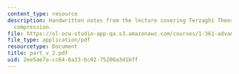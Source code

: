 ```yaml
---
content_type: resource
description: Handwritten notes from the lecture covering Terzaghi Theory and secondary
  compression.
file: https://ol-ocw-studio-app-qa.s3.amazonaws.com/courses/1-361-advanced-soil-mechanics-fall-2004/2ee5ae7acc646a33bc0275206a3d1bff_part_v_2.pdf
file_type: application/pdf
resourcetype: Document
title: part_v_2.pdf
uid: 2ee5ae7a-cc64-6a33-bc02-75206a3d1bff
---
```

